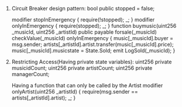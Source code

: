 1. Circuit Breaker design pattern:
	bool public stopped = false;

    modifier stopInEmergency {
        require(!stopped);
        _;
    }
    modifier onlyInEmergency {
        require(stopped);
        _;
    }
	function buymusic(uint256 _musicId, uint256 _artistId)
        public
        payable
        forsale(_musicId)
        checkValue(_musicId)
        onlyInEmergency
    {
        music[_musicId].buyer = msg.sender;
        artists[_artistId].artist.transfer(music[_musicId].price);
        music[_musicId].musicstate = State.Sold;
        emit LogSold(_musicId);
    }
2. Restricting Access(Having private state variables): 
	uint256 private musicidCount;
    	uint256 private artistCount;
    	uint256 private managerCount;
	
	Having a function that can only be called by the Artist
		modifier onlyArtist(uint256 _artistId) {
        		require(msg.sender == artists[_artistId].artist);
        		_;
    		}
